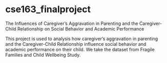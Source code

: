 # cse163_finalproject
The Influences of Caregiver’s Aggravation in Parenting and the Caregiver-Child Relationship on Social Behavior and Academic Performance

This project is used to analysis how caregiver’s aggravation in parenting and the Caregiver-Child Relationship influence social behavior and academic performance on their child.
We take the dataset from Fragile Families and Child Wellbeing Study. 


